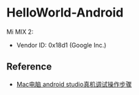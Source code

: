 # HelloWorld-Android

Mi MIX 2: 

- Vendor ID: 0x18d1  (Google Inc.)

## Reference

- [Mac电脑 android studio真机调试操作步骤](https://blog.csdn.net/Kelsey98/article/details/86500510)